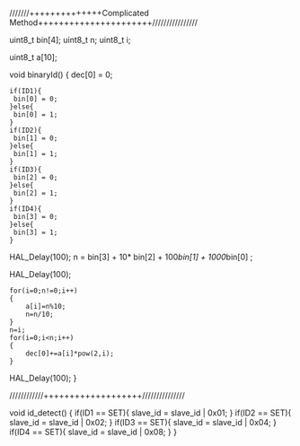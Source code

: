 ///////++++++++++++++Complicated Method++++++++++++++++++++++////////////////  

uint8_t bin[4];
uint8_t n;
uint8_t i;

uint8_t a[10]; 

void binaryId()
{
	dec[0] = 0;
	
	if(ID1){
	 bin[0] = 0;
	}else{
	 bin[0] = 1;
	}
	if(ID2){
	 bin[1] = 0;
	}else{
	 bin[1] = 1;
	}
	if(ID3){
	 bin[2] = 0;
	}else{
	 bin[2] = 1;
	}
	if(ID4){
	 bin[3] = 0;
	}else{
	 bin[3] = 1;
	}
	
HAL_Delay(100);	
	n = bin[3] + 10* bin[2] + 100*bin[1] + 1000*bin[0] ;
	
HAL_Delay(100);	
	
	for(i=0;n!=0;i++)
	{
		a[i]=n%10;
		n=n/10;
	}
	n=i;
	for(i=0;i<n;i++)
	{
		dec[0]+=a[i]*pow(2,i);
	}
HAL_Delay(100);
}

////////////+++++++++++++++++++///////////////



void id_detect()
{
	if(ID1 == SET){
		slave_id = slave_id | 0x01;
	}
	if(ID2 == SET){
		slave_id = slave_id | 0x02;
	}
	if(ID3 == SET){
		slave_id = slave_id | 0x04;
	}
	if(ID4 == SET){
		slave_id = slave_id | 0x08;
	}
}

